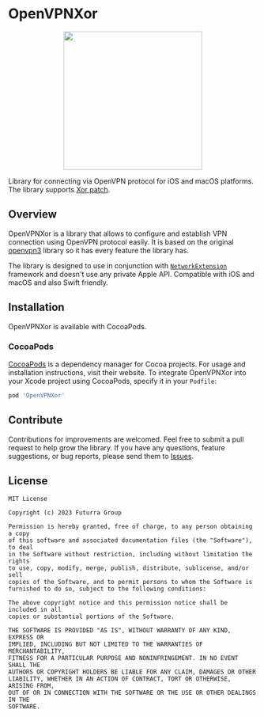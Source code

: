# OpenVPNXor
<p align="center">
  <img width="280" height="280" src="https://user-images.githubusercontent.com/7910769/225934094-82104453-cc6e-4723-a763-8f664eea2cab.png">
</p>

Library for connecting via OpenVPN protocol for iOS and macOS platforms. The library supports [Xor patch](https://github.com/clayface/openvpn_xorpatch).

## Overview
OpenVPNXor is a library that allows to configure and establish VPN connection using OpenVPN protocol easily. It is based on the original [openvpn3](https://github.com/OpenVPN/openvpn3) library so it has every feature the library has.

The library is designed to use in conjunction with [`NetworkExtension`](https://developer.apple.com/documentation/networkextension) framework and doesn't use any private Apple API. Compatible with iOS and macOS and also Swift friendly.

## Installation

OpenVPNXor is available with CocoaPods.

### CocoaPods

[CocoaPods](https://cocoapods.org) is a dependency manager for Cocoa projects. For usage and installation instructions, visit their website. To integrate OpenVPNXor into your Xcode project using CocoaPods, specify it in your `Podfile`:

```ruby
pod 'OpenVPNXor'
```
## Contribute

Contributions for improvements are welcomed. Feel free to submit a pull request to help grow the library. If you have any questions, feature suggestions, or bug reports, please send them to [Issues](https://github.com/FuturraGroup/OpenVPNXor/issues).

## License

```
MIT License

Copyright (c) 2023 Futurra Group

Permission is hereby granted, free of charge, to any person obtaining a copy
of this software and associated documentation files (the "Software"), to deal
in the Software without restriction, including without limitation the rights
to use, copy, modify, merge, publish, distribute, sublicense, and/or sell
copies of the Software, and to permit persons to whom the Software is
furnished to do so, subject to the following conditions:

The above copyright notice and this permission notice shall be included in all
copies or substantial portions of the Software.

THE SOFTWARE IS PROVIDED "AS IS", WITHOUT WARRANTY OF ANY KIND, EXPRESS OR
IMPLIED, INCLUDING BUT NOT LIMITED TO THE WARRANTIES OF MERCHANTABILITY,
FITNESS FOR A PARTICULAR PURPOSE AND NONINFRINGEMENT. IN NO EVENT SHALL THE
AUTHORS OR COPYRIGHT HOLDERS BE LIABLE FOR ANY CLAIM, DAMAGES OR OTHER
LIABILITY, WHETHER IN AN ACTION OF CONTRACT, TORT OR OTHERWISE, ARISING FROM,
OUT OF OR IN CONNECTION WITH THE SOFTWARE OR THE USE OR OTHER DEALINGS IN THE
SOFTWARE.
```
